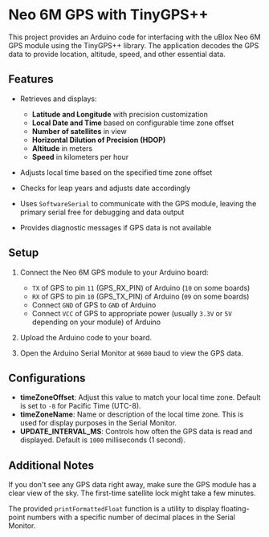 # Neo 6M GPS with TinyGPS++

This project provides an Arduino code for interfacing with the uBlox Neo 6M GPS module using the TinyGPS++ library. The application decodes the GPS data to provide location, altitude, speed, and other essential data.

## Features

- Retrieves and displays:
  - **Latitude and Longitude** with precision customization
  - **Local Date and Time** based on configurable time zone offset
  - **Number of satellites** in view
  - **Horizontal Dilution of Precision (HDOP)**
  - **Altitude** in meters
  - **Speed** in kilometers per hour

- Adjusts local time based on the specified time zone offset
- Checks for leap years and adjusts date accordingly
- Uses `SoftwareSerial` to communicate with the GPS module, leaving the primary serial free for debugging and data output
- Provides diagnostic messages if GPS data is not available

## Setup

1. Connect the Neo 6M GPS module to your Arduino board:
   - `TX` of GPS to pin `11` (GPS_RX_PIN) of Arduino (`10` on some boards)
   - `RX` of GPS to pin `10` (GPS_TX_PIN) of Arduino (`09` on some boards)
   - Connect `GND` of GPS to `GND` of Arduino
   - Connect `VCC` of GPS to appropriate power (usually `3.3V` or `5V` depending on your module) of Arduino

2. Upload the Arduino code to your board.

3. Open the Arduino Serial Monitor at `9600` baud to view the GPS data.

## Configurations

- **timeZoneOffset**: Adjust this value to match your local time zone. Default is set to `-8` for Pacific Time (UTC-8).
- **timeZoneName**: Name or description of the local time zone. This is used for display purposes in the Serial Monitor.
- **UPDATE_INTERVAL_MS**: Controls how often the GPS data is read and displayed. Default is `1000` milliseconds (1 second).

## Additional Notes

If you don't see any GPS data right away, make sure the GPS module has a clear view of the sky. The first-time satellite lock might take a few minutes.

The provided `printFormattedFloat` function is a utility to display floating-point numbers with a specific number of decimal places in the Serial Monitor.
